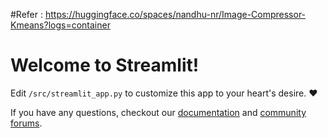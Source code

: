 #Refer  : https://huggingface.co/spaces/nandhu-nr/Image-Compressor-Kmeans?logs=container
# Welcome to Streamlit!

Edit `/src/streamlit_app.py` to customize this app to your heart's desire. :heart:

If you have any questions, checkout our [documentation](https://docs.streamlit.io) and [community
forums](https://discuss.streamlit.io).
